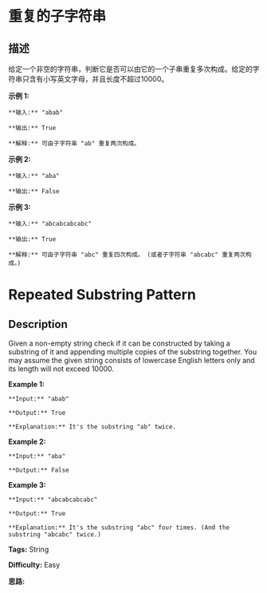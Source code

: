 # 重复的子字符串

## 描述

给定一个非空的字符串，判断它是否可以由它的一个子串重复多次构成。给定的字符串只含有小写英文字母，并且长度不超过10000。

**示例 1:**

    
    
    **输入:** "abab"
    
    **输出:** True
    
    **解释:** 可由子字符串 "ab" 重复两次构成。
    

**示例 2:**

    
    
    **输入:** "aba"
    
    **输出:** False
    

**示例 3:**

    
    
    **输入:** "abcabcabcabc"
    
    **输出:** True
    
    **解释:** 可由子字符串 "abc" 重复四次构成。 (或者子字符串 "abcabc" 重复两次构成。)
    



# Repeated Substring Pattern

## Description



Given a non-empty string check if it can be constructed by taking a substring of it and appending multiple copies of the substring together. You may assume the given string consists of lowercase English letters only and its length will not exceed 10000.



**Example 1:**

    
    
    **Input:** "abab"
    **Output:** True
    **Explanation:** It's the substring "ab" twice.
    

**Example 2:**

    
    
    **Input:** "aba"
    **Output:** False
    

**Example 3:**

    
    
    **Input:** "abcabcabcabc"
    **Output:** True
    **Explanation:** It's the substring "abc" four times. (And the substring "abcabc" twice.)
    


**Tags:** String

**Difficulty:** Easy

**思路:**
